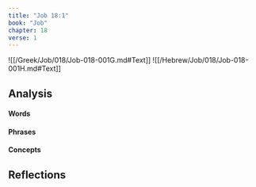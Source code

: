 ```yaml
---
title: "Job 18:1"
book: "Job"
chapter: 18
verse: 1
---
```

![[/Greek/Job/018/Job-018-001G.md#Text]]
![[/Hebrew/Job/018/Job-018-001H.md#Text]]

## Analysis

#### Words

#### Phrases

#### Concepts

## Reflections
